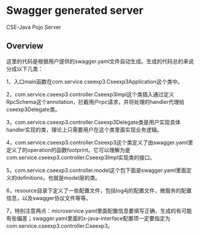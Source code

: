# Swagger generated server

CSE-Java Pojo Server


## Overview
这里的代码是根据用户提供的swagger.yaml文件自动生成。生成的代码总的来说分成以下几类：

1，入口main函数在com.service.cseexp3.Cseexp3Application这个类中。

2，com.service.cseexp3.controller.Cseexp3Impl这个类插入通过定义RpcSchema这个annotation，拦截用户rpc请求，并将处理的handler代理给cseexp3Delegate类。

3，com.service.cseexp3.controller.Cseexp3Delegate类是用户实现具体handler实现的类，理论上只需要用户在这个类里面实现业务逻辑。

4，com.service.cseexp3.controller.Cseexp3这个类定义了由swagger.yaml里定义了的operation的函数footprint。它可以理解为是com.service.cseexp3.controller.Cseexp3Impl实现类的接口。

5，com.service.cseexp3.controller.model这个包下面是swagger.yaml里面定义的definitions，也就是model层的类。

6，resource目录下定义了一些配置文件，包括log4j的配置文件，微服务的配置信息，以及swagger协议文件等等。

7，特别注意两点：microservice.yaml里面配置信息要填写正确，生成的有可能有些偏差；swagger.yaml里面的x-java-interface配置项一定要指定为com.service.cseexp3.controller.Cseexp3。